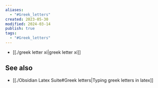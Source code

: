 ```yaml
---
aliases:
  - "#Greek_letters"
created: 2023-05-30
modified: 2024-03-14
publish: true
tags:
  - "#Greek_letters"
---
```

- [[./greek letter xi|greek letter xi]]

## See also
- [[./Obsidian Latex Suite#Greek letters|Typing greek letters in latex]]